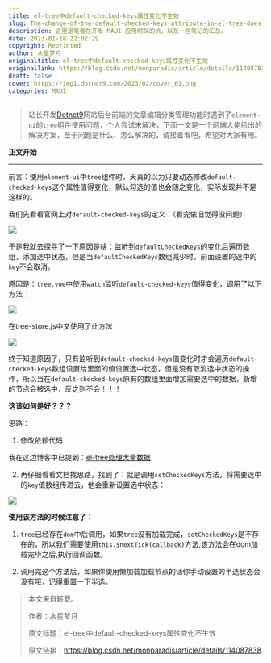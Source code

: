 ```yaml
---
title: el-tree中default-checked-keys属性变化不生效
slug: The-change-of-the-default-checked-keys-attribute-in-el-tree-does-not-take-effect
description: 这里是笔者在开发 MAUI 应用时踩的坑，以及一些笔记的汇总。
date: 2023-01-18 22:02:29
copyright: Reprinted
author: 水星梦月
originaltitle: el-tree中default-checked-keys属性变化不生效
originallink: https://blog.csdn.net/monparadis/article/details/114087838
draft: false
cover: https://img1.dotnet9.com/2023/02/cover_01.png
categories: MAUI
---
```


>站长开发[Dotnet9](https://dotnet9.com)网站后台前端的文章编辑分类管理功能时遇到了`element-ui`的`tree`组件使用问题，个人尝试未解决，下面一文是一个前端大佬给出的解决方案，至于问题是什么、怎么解决的，请接着看吧，希望对大家有用。

**正文开始**

---

前言：使用`element-ui`中`tree`组件时，天真的以为只要动态修改`default-checked-keys`这个属性值得变化，默认勾选的值也会随之变化，实际发现并不是这样的。

我们先看看官网上对`default-checked-keys`的定义：（看完依旧觉得没问题）

![](https://img1.dotnet9.com/2023/02/0101.png)

于是我就去探寻了一下原因是啥：监听到`defaultCheckedKeys`的变化后遍历数组，添加选中状态，但是当`defaultCheckedKeys`数组减少时，前面设置的选中的`key`不会取消。

原因是：`tree.vue`中使用`watch`监听`default-checked-keys`值得变化，调用了以下方法：

![](https://img1.dotnet9.com/2023/02/0102.png)

在tree-store.js中又使用了此方法

![](https://img1.dotnet9.com/2023/02/0103.png)

终于知道原因了，只有监听到`default-checked-keys`值变化时才会遍历`default-checked-keys`数组设置给里面的值设置选中状态，但是没有取消选中状态的操作，所以当在`default-checked-keys`原有的数组里面增加需要选中的数据，新增的节点会被选中，反之则不会！！！

**这该如何是好？？？**

思路：

1. 修改依赖代码

我在这边博客中已提到：[el-tree处理大量数据](https://blog.csdn.net/monparadis/article/details/114025100)

2. 再仔细看看文档找思路，找到了：就是调用`setCheckedKeys`方法，将需要选中的`key`值数组传进去，他会重新设置选中状态：

![](https://img1.dotnet9.com/2023/02/0104.png)

**使用该方法的时候注意了：**

1. `tree`已经存在`dom`中后调用，如果`tree`没有加载完成，`setCheckedKeys`是不存在的，所以我们需要使用`this.$nextTick(callback)`方法,该方法会在dom加载完毕之后,执行回调函数。

2. 调用完这个方法后，如果你使用懒加载加载节点的话你手动设置的半选状态会没有哦，记得重置一下半选。

> 本文来自转载。
>
> 作者：水星梦月
>
> 原文标题：el-tree中default-checked-keys属性变化不生效
>
> 原文链接：https://blog.csdn.net/monparadis/article/details/114087838